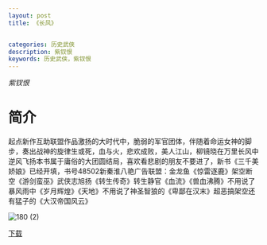 ```yaml
---
layout: post
title: 《长风》


categories: 历史武侠
description: 紫钗恨
keywords: 历史武侠，紫钗恨
---
```


*紫钗恨*

# 简介

起点新作互助联盟作品激扬的大时代中，脆弱的军官团体，伴随着命运女神的脚步，奏出战神的旋律生或死，血与火，悲欢成败，美人江山，柳镜晓在万里长风中逆风飞扬本书属于庸俗的大团圆结局，喜欢看悲剧的朋友不要进了，新书《三千美娇娘》已经开填，书号48502新秦淮八艳广告联盟：金龙鱼《惊雷逐鹿》架空断空《游剑蛮巫》武侠志旭扬《转生传奇》转生静官《血流》《兽血沸腾》不用说了暴风雨中《岁月辉煌》《天地》不用说了神圣智狼的《卑鄙在汉末》超恶搞架空还有猛子的《大汉帝国风云》

![180 (2)](http://tvax1.sinaimg.cn/large/008dGP0Fgy1gu3o99q1tcj304605kjre.jpg)

[下载](https://link.jscdn.cn/1drv/aHR0cHM6Ly8xZHJ2Lm1zL3QvcyFBaGU2R2dNWmVFb2poVUFHMmNWdmN2clN3WjUyP2U9SVU3MnZO.txt)
